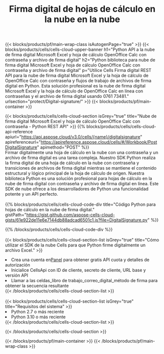 ﻿---
title:  Firma digital de hojas de cálculo en la nube en la nube
description:  API y SDK en la nube para Microsoft Excel y firma digital OpenOffice Calc. Firma digital de hojas de cálculo mediante la nube Cells API. El SDK admite tipos de lenguajes de desarrollo. Incluyen Android, C#, Go, Java, NodeJS, Perl, PHP, Python, Ruby y Swift.
---
{{< blocks/products/pf/main-wrap-class isAutogenPage="true" >}}
{{< blocks/products/cells/cells-cloud-upper-banner h1="Python API a la nube de firma digital Microsoft Excel y hoja de cálculo OpenOffice Calc con contraseña y archivo de firma digital" h2="Python biblioteca para nube de firma digital Microsoft Excel y hoja de cálculo OpenOffice Calc con contraseña y archivo de firma digital" p="Utilice Cells Firma digital REST API para la nube de firma digital Microsoft Excel y la hoja de cálculo de OpenOffice Calc con contraseña y flujos de trabajo de archivos de firma digital en Python. Esta solución profesional es la nube de firma digital Microsoft Excel y la hoja de cálculo de OpenOffice Calc en línea con contraseñas y el archivo de firma digital usando 0761 73481." urlsection="protect/Digital-signature/" >}}
{{< blocks/products/pf/main-container >}}

{{< blocks/products/cells/cells-cloud-section isGrey="true" title="Nube de firma digital Microsoft Excel y hoja de cálculo OpenOffice Calc con contraseña - Python REST API" >}}
{{% blocks/products/cells/cells-cloud-api-reference apiurl="https://api.aspose.cloud/v3.0/cells/{name}/digitalsignature" apireferenceurl="https://apireference.aspose.cloud/cells/#/Workbook/PostDigitalSignature" apimethod="POST" %}}
<br/>
Firmar digitalmente una hoja de cálculo en la nube con una contraseña y un archivo de firma digital es una tarea compleja. Nuestro SDK Python realiza la firma digital de una hoja de cálculo en la nube con contraseña y transiciones de archivos de firma digital mientras se mantiene el contenido estructural y lógico principal de la hoja de cálculo de origen. Nuestra biblioteca Python es una solución profesional para hojas de cálculo en la nube de firma digital con contraseña y archivo de firma digital en línea. Este SDK de nube ofrece a los desarrolladores de Python una funcionalidad potente y un API perfecto.
<br/>
<br/>
{{% blocks/products/cells/cells-cloud-code-div title="Código Python para hojas de cálculo en la nube de firma digital." gistPath="https://gist.github.com/aspose-cells-cloud-gists/61e922de11e6e7144db88adcad6501c1.js?file=DigitalSignature.py" %}}
  
{{% /blocks/products/cells/cells-cloud-code-div %}}
<br/>
<br/>
{{< blocks/products/cells/cells-cloud-section-list isGrey="true" title="Cómo utilizar el SDK de la nube Cells para que Python firme digitalmente un archivo Excel." >}}
<li> Crea una cuenta en<a href="https://dashboard.aspose.cloud/">Panel</a> para obtener gratis API cuota y detalles de autorización</li>
<li>Inicialice CellsApi con ID de cliente, secreto de cliente, URL base y versión API</li>
<li>Llamar a las celdas_libro de trabajo_correo_digital_método de firma para obtener la secuencia resultante</li>
{{< /blocks/products/cells/cells-cloud-section-list >}}
<br/>
<br/>
{{< blocks/products/cells/cells-cloud-section-list isGrey="true" title="Requisitos del sistema" >}}
<li>Python 2.7 o más reciente</li>
<li>Python 3.10 o más reciente</li>
{{< /blocks/products/cells/cells-cloud-section-list >}}

{{< /blocks/products/cells/cells-cloud-section >}}

{{< /blocks/products/pf/main-container >}}
{{< /blocks/products/pf/main-wrap-class >}}
